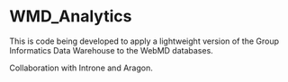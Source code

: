 WMD_Analytics
=============
This is code being developed to apply a lightweight version of the Group Informatics Data Warehouse to the WebMD databases.

Collaboration with Introne and Aragon.

